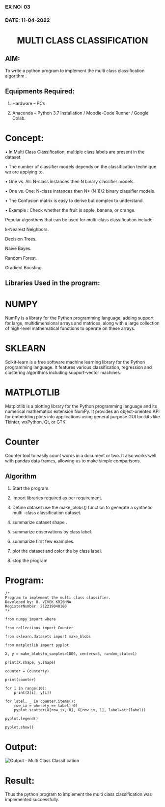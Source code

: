 ### EX NO: 03
### DATE: 11-04-2022
# <p align="center">MULTI CLASS CLASSIFICATION</p>
## AIM:

To write a python program to implement the multi class classification algorithm .

## Equipments Required:

1. Hardware – PCs

2. Anaconda – Python 3.7 Installation / Moodle-Code Runner / Google Colab.

# Concept:

• In Multi Class Classification, multiple class labels are present in the dataset.

• The number of classifier models depends on the classification technique we are 
  applying to. 

• One vs. All: N-class instances then N binary classifier models.

• One vs. One: N-class instances then N* (N 1)/2 binary classifier models.

• The Confusion matrix is easy to derive but complex to understand.

• Example : Check whether the fruit is apple, banana, or orange.

Popular algorithms that can be used for multi-class classification include: 

k-Nearest Neighbors. 

Decision Trees. 

Naive Bayes. 

Random Forest. 

Gradient Boosting. 

## Libraries Used in the program:

# NUMPY
NumPy is a library for the Python programming language, adding support for large, 
multidimensional arrays and matrices, along with a large collection of high-level 
mathematical functions to operate on these arrays. 
# SKLEARN
Scikit-learn is a free software machine learning library for the Python programming 
language. It features various classification, regression and clustering algorithms including 
support-vector machines. 
# MATPLOTLIB
Matplotlib is a plotting library for the Python programming language and its numerical 
mathematics extension NumPy. It provides an object-oriented API for embedding plots into 
applications using general purpose GUI toolkits like Tkinter, wxPython, Qt, or GTK
# Counter
Counter tool to easily count words in a document or two. It also works well with pandas data
frames, allowing us to make simple comparisons.
## Algorithm
1. Start the program. 

2. Import libraries required as per requirement. 

3. Define dataset use the make_blobs() function to generate a synthetic multi -class 
   classification dataset. 

4. summarize dataset shape . 

5. summarize observations by class label. 

6. summarize first few examples. 

7. plot the dataset and color the by class label. 

8. stop the program

# Program:
```
/* 
Program to implement the multi class classifier. 
Developed by: U. VIVEK KRISHNA
RegisterNumber: 212219040180
*/
```
```
from numpy import where

from collections import Counter

from sklearn.datasets import make_blobs

from matplotlib import pyplot

X, y = make_blobs(n_samples=1000, centers=3, random_state=1)

print(X.shape, y.shape)

counter = Counter(y)

print(counter)

for i in range(10):
	print(X[i], y[i])

for label, _ in counter.items():
	row_ix = where(y == label)[0]
	pyplot.scatter(X[row_ix, 0], X[row_ix, 1], label=str(label))

pyplot.legend()

pyplot.show()
```

# Output:
![Output - Multi Class Classification](https://user-images.githubusercontent.com/63917883/166463897-3609f570-29e0-4a01-b7d3-b021c2d54397.png)

# Result:
Thus the python program to implement the multi class classification was implemented successfully.
